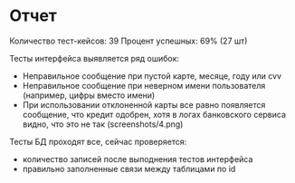 # Отчет
Количество тест-кейсов: 39
Процент успешных: 69% (27 шт)

Тесты интерфейса выявляется ряд ошибок:
- Неправильное сообщение при пустой карте, месяце, году или cvv
- Неправильное сообщение при неверном имени пользователя (например, цифры вместо имени)
- При использовании отклоненной карты все равно появляется сообщение, что кредит одобрен, хотя в логах банковского сервиса видно, что это не так (screenshots/4.png)

Тесты БД проходят все, сейчас проверяется:
- количество записей после выподнения тестов интерфейса
- правильно заполненные связи между таблицами по id

  